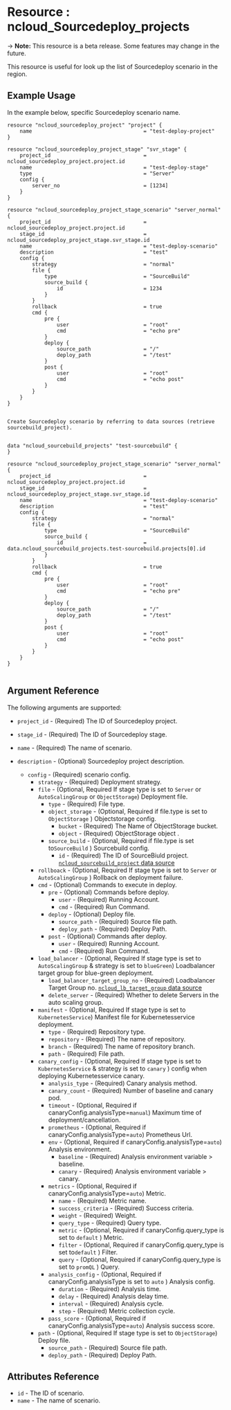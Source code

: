 # Resource : ncloud_Sourcedeploy_projects

-> **Note:** This resource is a beta release. Some features may change in the future.

This resource is useful for look up the list of Sourcedeploy scenario in the region.

## Example Usage

In the example below, specific Sourcedeploy scenario name.

```hcl
resource "ncloud_sourcedeploy_project" "project" {
	name    								= "test-deploy-project"
}

resource "ncloud_sourcedeploy_project_stage" "svr_stage" {
	project_id  							= ncloud_sourcedeploy_project.project.id
	name    								= "test-deploy-stage"
	type    								= "Server"
	config {
		server_no  							= [1234]
	}
}

resource "ncloud_sourcedeploy_project_stage_scenario" "server_normal" {
	project_id  							= ncloud_sourcedeploy_project.project.id
	stage_id    							= ncloud_sourcedeploy_project_stage.svr_stage.id
	name    								= "test-deploy-scenario"
	description   	 						= "test"
	config {
		strategy 							= "normal"
		file {
			type     						= "SourceBuild"
			source_build {
				id 							= 1234
			}
		}
		rollback 							= true
		cmd {
			pre {
				user  						= "root"
				cmd   						= "echo pre"
			}
			deploy {
				source_path 				= "/"
				deploy_path 				= "/test"
			}
			post {
				user  						= "root"
				cmd   						= "echo post"
			}
		}
	}
}


```

```hcl
Create Sourcedeploy scenario by referring to data sources (retrieve sourcebuild_project).


data "ncloud_sourcebuild_projects" "test-sourcebuild" {
}

resource "ncloud_sourcedeploy_project_stage_scenario" "server_normal" {
	project_id  							= ncloud_sourcedeploy_project.project.id
	stage_id    							= ncloud_sourcedeploy_project_stage.svr_stage.id
	name    								= "test-deploy-scenario"
	description   	 						= "test"
	config {
		strategy 							= "normal"
		file {
			type     						= "SourceBuild"
			source_build {
				id 							= data.ncloud_sourcebuild_projects.test-sourcebuild.projects[0].id
			}
		}
		rollback 							= true
		cmd {
			pre {
				user  						= "root"
				cmd   						= "echo pre"
			}
			deploy {
				source_path 				= "/"
				deploy_path 				= "/test"
			}
			post {
				user  						= "root"
				cmd   						= "echo post"
			}
		}
	}
}


```

## Argument Reference

The following arguments are supported:

* `project_id` - (Required) The ID of Sourcedeploy project.
* `stage_id` - (Required) The ID of Sourcedeploy stage.

* `name` - (Required) The name of scenario.
* `description` - (Optional) Sourcedeploy project description.
    * `config` - (Required) scenario config.
        * `strategy` - (Required) Deployment strategy.
        * `file` - (Optional, Required If stage type is set to `Server` or `AutoScalingGroup` or `ObjectStorage`) Deployment file.
            * `type` - (Required) File type.
            * `object_storage` - (Optional, Required if file.type is set to `ObjectStorage` ) Objectstorage config.
                * `bucket` - (Required) The Name of ObjectStorage bucket.
                * `object` - (Required) ObjectStorage object .
            * `source_build` - (Optional, Required if file.type is set to`SourceBuild` ) Sourcebuild config. 
                * `id` - (Required) The ID of SourceBiuld project. [`ncloud_sourcebuild_project` data source](../data-source/sourcebuild_project.md)
        * `rollboack` - (Optional,  Required If stage type is set to `Server` or `AutoScalingGroup` ) Rollback on deployment failure.
        * `cmd` - (Optional) Commands to execute in deploy.
            * `pre` - (Optional) Commands before deploy.
                * `user` - (Required) Running Account.
                * `cmd` - (Required) Run Command.
            * `deploy` - (Optional) Deploy file.
                * `source_path` - (Required) Source file path.
                * `deploy_path` - (Required) Deploy Path.
            * `post` - (Optional) Commands after deploy.
                * `user` - (Required) Running Account.
                * `cmd` - (Required) Run Command.
        * `load_balancer` - (Optional, Required If stage type is set to `AutoScalingGroup` & strategy is set to `blueGreen`) Loadbalancer target group for blue-green deployment. 
            * `load_balancer_target_group_no` - (Required) Loadbalancer Target Group no. [`ncloud_lb_target_group` data source](../data-source/lb_target_group.md)
            * `delete_server` - (Required) Whether to delete Servers in the auto scaling group.
        * `manifest` - (Optional, Required If stage type is set to `KubernetesService`) Manifest file for Kubernetesservice deployment.
            * `type` - (Required) Repository type.
            * `repository` - (Required) The name of repository.
            * `branch` - (Required) The name of repository branch.
            * `path` - (Required) File path.
        * `canary_config` - (Optional, Required If stage type is set to `KubernetesService` &  strategy is set to `canary` ) config when deploying Kubernetesservice canary.
			* `analysis_type` - (Required) Canary analysis method.
            * `canary_count` - (Required) Number of baseline and canary pod.
            * `timeout` - (Optional,  Required if canaryConfig.analysisType=`manual`) Maximum time of deployment/cancellation.
            * `prometheus` - (Optional, Required if canaryConfig.analysisType=`auto`) Prometheus Url.
            * `env` - (Optional,  Required if canaryConfig.analysisType=`auto`) Analysis environment.
                * `baseline` - (Required) Analysis environment variable > baseline.
                * `canary` - (Required) Analysis environment variable > canary.
            * `metrics` - (Optional, Required if canaryConfig.analysisType=`auto`) Metric.
                * `name` - (Required) Metric name.
                * `success_criteria` - (Required) Success criteria.
                * `weight` - (Required) Weight.
				* `query_type` - (Required) Query type.
                * `metric` - (Optional, Required if canaryConfig.query_type is set to `default`  ) Metric.
                * `filter` - (Optional,  Required if canaryConfig.query_type is set to`default` ) Filter.
                * `query` - (Optional,  Required if canaryConfig.query_type is set to `promQL` ) Query.
            * `analysis_config` - (Optional, Required if canaryConfig.analysisType is set to `auto` ) Analysis config.
                * `duration` - (Required) Analysis time.
                * `delay` - (Required) Analysis delay time.
                * `interval` - (Required) Analysis cycle.
                * `step` - (Required) Metric collection cycle.
            * `pass_score` - (Optional, Required if canaryConfig.analysisType=`auto`) Analysis success score.
        * `path` - (Optional, Required If stage type is set to `ObjectStorage`) Deploy file.
            * `source_path` - (Required) Source file path.
            * `deploy_path` - (Required) Deploy Path.


## Attributes Reference

* `id` - The ID of scenario.
* `name` - The name of scenario.